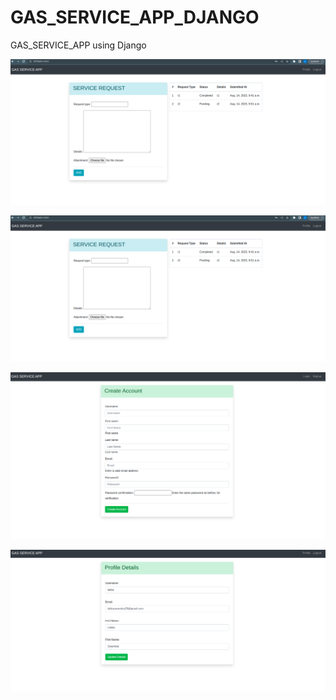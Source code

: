 # GAS_SERVICE_APP_DJANGO
GAS_SERVICE_APP using Django

![Alt text]( https://github.com/latika25/GAS_SERVICE_APP_DJANGO/blob/main/output_screenshots/Screenshot%20from%202023-08-14%2015-45-45.png)



![Alt text](https://github.com/latika25/GAS_SERVICE_APP_DJANGO/blob/main/output_screenshots/Screenshot%20from%202023-08-14%2015-45-45.png)

![Alt text](https://github.com/latika25/GAS_SERVICE_APP_DJANGO/blob/main/output_screenshots/Signup.png)


![Alt text](https://github.com/latika25/GAS_SERVICE_APP_DJANGO/blob/main/output_screenshots/Profile.png)

